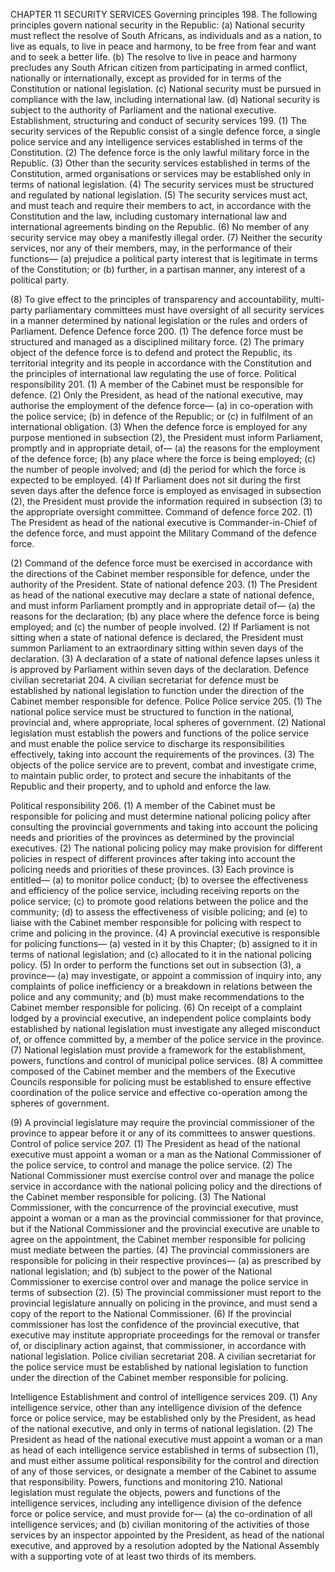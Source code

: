 CHAPTER 11
SECURITY SERVICES
Governing principles
198. The following principles govern national security in the Republic:
(a) National security must reflect the resolve of South Africans, as individuals and
as a nation, to live as equals, to live in peace and harmony, to be free from fear
and want and to seek a better life.
(b) The resolve to live in peace and harmony precludes any South African citizen
from participating in armed conflict, nationally or internationally, except as
provided for in terms of the Constitution or national legislation.
(c) National security must be pursued in compliance with the law, including
international law.
(d) National security is subject to the authority of Parliament and the national
executive.
Establishment, structuring and conduct of security services
199. (1) The security services of the Republic consist of a single defence force, a single police
service and any intelligence services established in terms of the Constitution.
(2) The defence force is the only lawful military force in the Republic.
(3) Other than the security services established in terms of the Constitution, armed
organisations or services may be established only in terms of national legislation.
(4) The security services must be structured and regulated by national legislation.
(5) The security services must act, and must teach and require their members to act, in
accordance with the Constitution and the law, including customary international
law and international agreements binding on the Republic.
(6) No member of any security service may obey a manifestly illegal order.
(7) Neither the security services, nor any of their members, may, in the performance of
their functions—
(a) prejudice a political party interest that is legitimate in terms of the
Constitution; or
(b) further, in a partisan manner, any interest of a political party.

(8) To give effect to the principles of transparency and accountability, multi-party
parliamentary committees must have oversight of all security services in a manner
determined by national legislation or the rules and orders of Parliament.
Defence
Defence force
200. (1) The defence force must be structured and managed as a disciplined military force.
(2) The primary object of the defence force is to defend and protect the Republic, its
territorial integrity and its people in accordance with the Constitution and the
principles of international law regulating the use of force.
Political responsibility
201. (1) A member of the Cabinet must be responsible for defence.
(2) Only the President, as head of the national executive, may authorise the
employment of the defence force—
(a) in co-operation with the police service;
(b) in defence of the Republic; or
(c) in fulfilment of an international obligation.
(3) When the defence force is employed for any purpose mentioned in subsection (2),
the President must inform Parliament, promptly and in appropriate detail, of—
(a) the reasons for the employment of the defence force;
(b) any place where the force is being employed;
(c) the number of people involved; and
(d) the period for which the force is expected to be employed.
(4) If Parliament does not sit during the first seven days after the defence force
is employed as envisaged in subsection (2), the President must provide the
information required in subsection (3) to the appropriate oversight committee.
Command of defence force
202. (1) The President as head of the national executive is Commander-in-Chief of the
defence force, and must appoint the Military Command of the defence force.

(2) Command of the defence force must be exercised in accordance with the directions
of the Cabinet member responsible for defence, under the authority of the
President.
State of national defence
203. (1) The President as head of the national executive may declare a state of
national defence, and must inform Parliament promptly and in appropriate detail
of—
(a) the reasons for the declaration;
(b) any place where the defence force is being employed; and
(c) the number of people involved.
(2) If Parliament is not sitting when a state of national defence is declared, the
President must summon Parliament to an extraordinary sitting within seven days of
the declaration.
(3) A declaration of a state of national defence lapses unless it is approved by
Parliament within seven days of the declaration.
Defence civilian secretariat
204. A civilian secretariat for defence must be established by national legislation to function
under the direction of the Cabinet member responsible for defence.
Police
Police service
205. (1) The national police service must be structured to function in the national, provincial
and, where appropriate, local spheres of government.
(2) National legislation must establish the powers and functions of the police service
and must enable the police service to discharge its responsibilities effectively, taking
into account the requirements of the provinces.
(3) The objects of the police service are to prevent, combat and investigate crime, to
maintain public order, to protect and secure the inhabitants of the Republic and
their property, and to uphold and enforce the law.

Political responsibility
206. (1) A member of the Cabinet must be responsible for policing and must determine
national policing policy after consulting the provincial governments and taking
into account the policing needs and priorities of the provinces as determined by the
provincial executives.
(2) The national policing policy may make provision for different policies in respect of
different provinces after taking into account the policing needs and priorities of
these provinces.
(3) Each province is entitled—
(a) to monitor police conduct;
(b) to oversee the effectiveness and efficiency of the police service, including
receiving reports on the police service;
(c) to promote good relations between the police and the community;
(d) to assess the effectiveness of visible policing; and
(e) to liaise with the Cabinet member responsible for policing with respect to
crime and policing in the province.
(4) A provincial executive is responsible for policing functions—
(a) vested in it by this Chapter;
(b) assigned to it in terms of national legislation; and
(c) allocated to it in the national policing policy.
(5) In order to perform the functions set out in subsection (3), a province—
(a) may investigate, or appoint a commission of inquiry into, any complaints of
police inefficiency or a breakdown in relations between the police and any
community; and
(b) must make recommendations to the Cabinet member responsible for policing.
(6) On receipt of a complaint lodged by a provincial executive, an independent police
complaints body established by national legislation must investigate any alleged
misconduct of, or offence committed by, a member of the police service in the
province.
(7) National legislation must provide a framework for the establishment, powers,
functions and control of municipal police services.
(8) A committee composed of the Cabinet member and the members of the Executive
Councils responsible for policing must be established to ensure effective coordination
of the police service and effective co-operation among the spheres of
government.

(9) A provincial legislature may require the provincial commissioner of the province to
appear before it or any of its committees to answer questions.
Control of police service
207. (1) The President as head of the national executive must appoint a woman or a man as
the National Commissioner of the police service, to control and manage the police
service.
(2) The National Commissioner must exercise control over and manage the police
service in accordance with the national policing policy and the directions of the
Cabinet member responsible for policing.
(3) The National Commissioner, with the concurrence of the provincial executive, must
appoint a woman or a man as the provincial commissioner for that province, but if
the National Commissioner and the provincial executive are unable to agree on the
appointment, the Cabinet member responsible for policing must mediate between
the parties.
(4) The provincial commissioners are responsible for policing in their respective
provinces—
(a) as prescribed by national legislation; and
(b) subject to the power of the National Commissioner to exercise control over and
manage the police service in terms of subsection (2).
(5) The provincial commissioner must report to the provincial legislature annually
on policing in the province, and must send a copy of the report to the National
Commissioner.
(6) If the provincial commissioner has lost the confidence of the provincial executive,
that executive may institute appropriate proceedings for the removal or transfer
of, or disciplinary action against, that commissioner, in accordance with national
legislation.
Police civilian secretariat
208. A civilian secretariat for the police service must be established by national legislation to
function under the direction of the Cabinet member responsible for policing.

Intelligence
Establishment and control of intelligence services
209. (1) Any intelligence service, other than any intelligence division of the defence force
or police service, may be established only by the President, as head of the national
executive, and only in terms of national legislation.
(2) The President as head of the national executive must appoint a woman or a man as
head of each intelligence service established in terms of subsection (1), and must
either assume political responsibility for the control and direction of any of those
services, or designate a member of the Cabinet to assume that responsibility.
Powers, functions and monitoring
210. National legislation must regulate the objects, powers and functions of the intelligence
services, including any intelligence division of the defence force or police service, and must
provide for—
(a) the co-ordination of all intelligence services; and
(b) civilian monitoring of the activities of those services by an inspector appointed
by the President, as head of the national executive, and approved by a
resolution adopted by the National Assembly with a supporting vote of at least
two thirds of its members.

